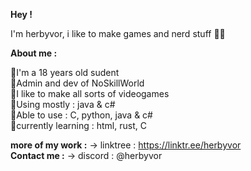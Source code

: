 **Hey !**

I'm herbyvor, i like to make games and nerd stuff 👨‍💻

**About me :**

🌟I'm a 18 years old sudent <br>
🌟Admin and dev of NoSkillWorld <br>
🌟I like to make all sorts of videogames <br>
🌟Using mostly : java & c# <br>
🌟Able to use : C, python, java & c# <br>
🌟currently learning : html, rust, C <br>

**more of my work :** -> linktree : https://linktr.ee/herbyvor <br>
**Contact me :** -> discord : @herbyvor
